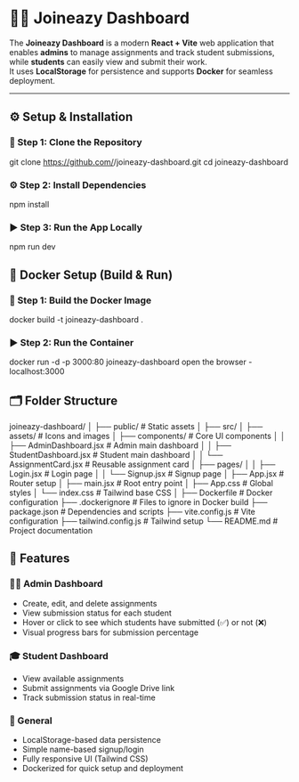 # 🧑‍💻 Joineazy Dashboard

The **Joineazy Dashboard** is a modern **React + Vite** web application that enables **admins** to manage assignments and track student submissions, while **students** can easily view and submit their work.  
It uses **LocalStorage** for persistence and supports **Docker** for seamless deployment.

---

## ⚙️ Setup & Installation

### 🧱 Step 1: Clone the Repository
git clone https://github.com/<your-username>/joineazy-dashboard.git
cd joineazy-dashboard

### ⚙️ Step 2: Install Dependencies
npm install

### ▶️ Step 3: Run the App Locally
npm run dev


## 🐳 Docker Setup (Build & Run)

### 🧱 Step 1: Build the Docker Image
docker build -t joineazy-dashboard .

### ▶️ Step 2: Run the Container
docker run -d -p 3000:80 joineazy-dashboard
open the browser - localhost:3000


## 🗂 Folder Structure
joineazy-dashboard/
│
├── public/                         # Static assets
│
├── src/
│   ├── assets/                     # Icons and images
│   ├── components/                 # Core UI components
│   │   ├── AdminDashboard.jsx      # Admin main dashboard
│   │   ├── StudentDashboard.jsx    # Student main dashboard
│   │   └── AssignmentCard.jsx      # Reusable assignment card
│   ├── pages/
│   │   ├── Login.jsx               # Login page
│   │   └── Signup.jsx              # Signup page
│   ├── App.jsx                     # Router setup
│   ├── main.jsx                    # Root entry point
│   ├── App.css                     # Global styles
│   └── index.css                   # Tailwind base CSS
│
├── Dockerfile                      # Docker configuration
├── .dockerignore                   # Files to ignore in Docker build
├── package.json                    # Dependencies and scripts
├── vite.config.js                  # Vite configuration
├── tailwind.config.js              # Tailwind setup
└── README.md                       # Project documentation


## 🧩 Features

### 👨‍🏫 Admin Dashboard
- Create, edit, and delete assignments  
- View submission status for each student  
- Hover or click to see which students have submitted (✅) or not (❌)  
- Visual progress bars for submission percentage  

### 🎓 Student Dashboard
- View available assignments  
- Submit assignments via Google Drive link  
- Track submission status in real-time  

### 🧠 General
- LocalStorage-based data persistence  
- Simple name-based signup/login  
- Fully responsive UI (Tailwind CSS)  
- Dockerized for quick setup and deployment  


```bash
